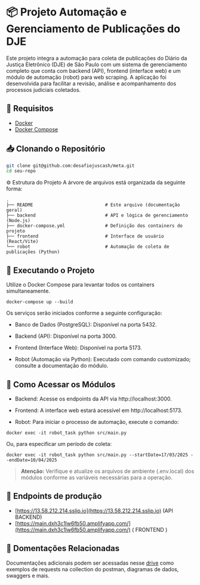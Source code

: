 # 📦 Projeto Automação e Gerenciamento de Publicações do DJE

Este projeto integra a automação para coleta de publicações do Diário da Justiça Eletrônico (DJE) de São Paulo com um sistema de gerenciamento completo que conta com backend (API), frontend (interface web) e um módulo de automação (robot) para web scraping. A aplicação foi desenvolvida para facilitar a revisão, análise e acompanhamento dos processos judiciais coletados.

## 🚀 Requisitos

- [Docker](https://www.docker.com/)
- [Docker Compose](https://docs.docker.com/compose/)

## 📥 Clonando o Repositório

```bash
git clone git@github.com:desafiojuscash/meta.git
cd seu-repo
```

⚙️ Estrutura do Projeto
A árvore de arquivos está organizada da seguinte forma:

```
.
├── README                           # Este arquivo (documentação geral)
├── backend                          # API e lógica de gerenciamento (Node.js)
├── docker-compose.yml               # Definição dos containers do projeto
├── frontend                         # Interface de usuário (React/Vite)
└── robot                            # Automação de coleta de publicações (Python)
```

## 🚀 Executando o Projeto
Utilize o Docker Compose para levantar todos os containers simultaneamente.

```
docker-compose up --build
```
Os serviços serão iniciados conforme a seguinte configuração:

- Banco de Dados (PostgreSQL): Disponível na porta 5432.

- Backend (API): Disponível na porta 3000.

- Frontend (Interface Web): Disponível na porta 5173.

- Robot (Automação via Python): Executado com comando customizado; consulte a documentação do módulo.

## 🔧 Como Acessar os Módulos
- Backend: Acesse os endpoints da API via http://localhost:3000.

- Frontend: A interface web estará acessível em http://localhost:5173.

- Robot: Para iniciar o processo de automação, execute o comando:

```
docker exec -it robot_task python src/main.py
```
Ou, para especificar um período de coleta:

```
docker exec -it robot_task python src/main.py --startDate=17/03/2025 --endDate=10/04/2025
```
> **Atenção:**  Verifique e atualize os arquivos de ambiente (.env.local) dos módulos conforme as variáveis necessárias para a operação.

## 🚀 Endpoints de produção

- [https://13.58.212.214.sslip.io](https://13.58.212.214.sslip.io) (API BACKEND)
- [https://main.dxh3c1lw6fb50.amplifyapp.com/](https://main.dxh3c1lw6fb50.amplifyapp.com/) ( FRONTEND )

## 🔧 Domentações Relacionadas
Documentações adicionais podem ser acessadas nesse [drive](https://drive.google.com/drive/folders/1LO6GcvpWQZaLgljkOsfEqzUTbsUwqCHQ?usp=sharing) como exemplos de requests na collection do postman, diagramas de dados, swaggers e mais.